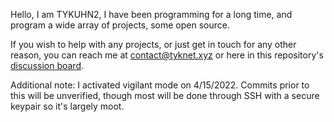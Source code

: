 Hello, I am TYKUHN2, I have been programming for a long time, and program a wide array of projects, some open source.

If you wish to help with any projects, or just get in touch for any other reason, you can reach me at contact@tyknet.xyz
or here in this repository's [discussion board](https://github.com/TYKUHN2/TYKUHN2/discussions).

Additional note: I activated vigilant mode on 4/15/2022. Commits prior to this will be unverified, though most will be done through SSH with a secure keypair so it's largely moot.
